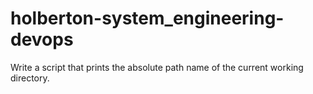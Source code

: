 # holberton-system_engineering-devops
Write a script that prints the absolute path name of the current working directory.
